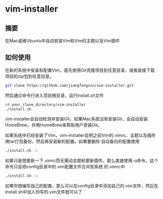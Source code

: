 # vim-installer

## 摘要

在Mac或者Ubuntu中自动安装Vim和Vim的主题以及Vim插件

## 如何使用

在新的系统中安装和配置Vim，首先使用Git克隆项目到任意目录，或者直接下载项目的zip包到任意目录。

```bash
git clone https://github.com/jiangfangxin/vim-installer.git
```

然后通过命令行进入项目根目录，运行install.sh文件

```bash
cd your_clone_directory/vim-installer
./install.sh
```

vim-installer会自动检测并安装Git，如果Mac系统没有安装Git，会自动安装HomeBrew，并用HomeBrew来帮助用户安装Git。

如果系统中已经安装了Vim，vim-installer会把之前Vim的.vimrc、主题以及插件用tar打包备份，然后再安装新的配置。如果要删除
自动备份的配置使用

```bash
./install.sh -c
```

如果只是想更新一下.vimrc而无需动主题和更新插件，那么直接使用-u命令，这个命令只会把config目录中的.vim配置文件合并到系统
的.vimrc中

```bash
./install.sh -u
```

如果你想编写自己的配置，那么可以在config目录中添加自己的.vim文件，然后在install.sh中加入你写的.vim文件就可以了

